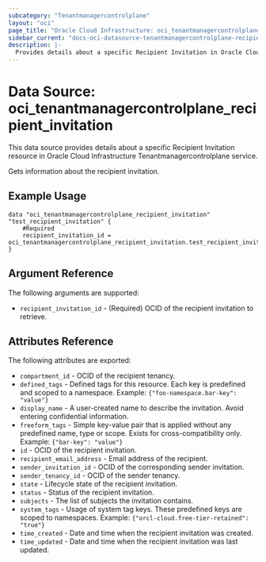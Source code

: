 ```yaml
---
subcategory: "Tenantmanagercontrolplane"
layout: "oci"
page_title: "Oracle Cloud Infrastructure: oci_tenantmanagercontrolplane_recipient_invitation"
sidebar_current: "docs-oci-datasource-tenantmanagercontrolplane-recipient_invitation"
description: |-
  Provides details about a specific Recipient Invitation in Oracle Cloud Infrastructure Tenantmanagercontrolplane service
---
```


# Data Source: oci_tenantmanagercontrolplane_recipient_invitation
This data source provides details about a specific Recipient Invitation resource in Oracle Cloud Infrastructure Tenantmanagercontrolplane service.

Gets information about the recipient invitation.

## Example Usage

```hcl
data "oci_tenantmanagercontrolplane_recipient_invitation" "test_recipient_invitation" {
	#Required
	recipient_invitation_id = oci_tenantmanagercontrolplane_recipient_invitation.test_recipient_invitation.id
}
```

## Argument Reference

The following arguments are supported:

* `recipient_invitation_id` - (Required) OCID of the recipient invitation to retrieve.


## Attributes Reference

The following attributes are exported:

* `compartment_id` - OCID of the recipient tenancy.
* `defined_tags` - Defined tags for this resource. Each key is predefined and scoped to a namespace. Example: `{"foo-namespace.bar-key": "value"}` 
* `display_name` - A user-created name to describe the invitation. Avoid entering confidential information.
* `freeform_tags` - Simple key-value pair that is applied without any predefined name, type or scope. Exists for cross-compatibility only. Example: `{"bar-key": "value"}` 
* `id` - OCID of the recipient invitation.
* `recipient_email_address` - Email address of the recipient.
* `sender_invitation_id` - OCID of the corresponding sender invitation.
* `sender_tenancy_id` - OCID of the sender tenancy.
* `state` - Lifecycle state of the recipient invitation.
* `status` - Status of the recipient invitation.
* `subjects` - The list of subjects the invitation contains.
* `system_tags` - Usage of system tag keys. These predefined keys are scoped to namespaces. Example: `{"orcl-cloud.free-tier-retained": "true"}` 
* `time_created` - Date and time when the recipient invitation was created.
* `time_updated` - Date and time when the recipient invitation was last updated.

